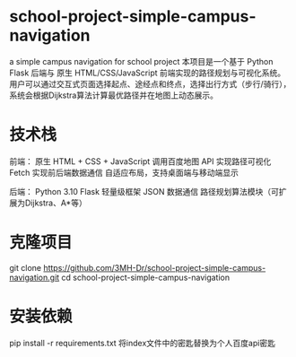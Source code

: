 # school-project-simple-campus-navigation
a simple campus navigation for school project
本项目是一个基于 Python Flask 后端与 原生 HTML/CSS/JavaScript 前端实现的路径规划与可视化系统。
用户可以通过交互式页面选择起点、途经点和终点，选择出行方式（步行/骑行），系统会根据Dijkstra算法计算最优路径并在地图上动态展示。

# 技术栈
前端：
原生 HTML + CSS + JavaScript
调用百度地图 API 实现路径可视化
Fetch 实现前后端数据通信
自适应布局，支持桌面端与移动端显示

后端：
Python 3.10
Flask 轻量级框架
JSON 数据通信
路径规划算法模块（可扩展为Dijkstra、A*等）

# 克隆项目
git clone https://github.com/3MH-Dr/school-project-simple-campus-navigation.git
cd school-project-simple-campus-navigation

# 安装依赖
pip install -r requirements.txt
将index文件中的密匙替换为个人百度api密匙
  <script type="text/javascript" src="https://api.map.baidu.com/api?v=1.0&type=webgl&ak=您的密钥"></script>

